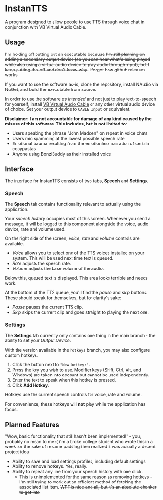 # InstanTTS
A program designed to allow people to use TTS through voice chat in conjunction with VB Virtual Audio Cable.

## Usage
I'm holding off putting out an executable because ~~I'm still planning on adding a secondary output device (so you can hear what's being played while also using a virtual audio device to play audio through input), but I keep putting this off and don't know why.~~ i forgot how github releases works

If you want to use the software as-is, clone the repository, install NAudio via NuGet, and build the executable from source.

In order to use the software *as intended* and not just to play text-to-speech for yourself, install [VB Virtual Audio Cable](https://vb-audio.com/Cable/) or any other virtual audio device of choice. Set your output device to `CABLE Input` or equivalent.

**Disclaimer: I am not accountable for damage of any kind caused by the misuse of this software. This includes, but is not limited to:**
- Users speaking the phrase "John Madden" on repeat in voice chats
- Users mic spamming at the lowest possible speech rate
- Emotional trauma resulting from the emotionless narration of certain copypastas
- Anyone using BonziBuddy as their installed voice

## Interface
The interface for InstanTTS consists of two tabs, **Speech** and **Settings**.

### Speech
The **Speech** tab contains functionality relevant to actually using the application.

Your *speech history* occupies most of this screen. Whenever you send a message, it will be logged to this component alongside the voice, audio device, rate and volume used.

On the right side of the screen, *voice*, *rate* and *volume* controls are available. 
- *Voice* allows you to select one of the TTS voices installed on your system. This will be used next time text is queued.
- *Rate* adjusts the speech rate.
- *Volume* adjusts the base volume of the audio.

Below this, queued text is displayed. This area looks terrible and needs work.

At the bottom of the TTS queue, you'll find the *pause* and *skip* buttons. These should speak for themselves, but for clarity's sake:
- *Pause* pauses the current TTS clip.
- *Skip* skips the current clip and goes straight to playing the next one.

### Settings
The **Settings** tab currently only contains one thing in the main branch - the ability to set your *Output Device*.

With the version available in the ```hotkeys``` branch, you may also configure custom hotkeys.
1. Click the button next to `"New hotkey:"`.
2. Press the key you wish to use. Modifier keys (Shift, Ctrl, Alt, and Windows) are taken into account but cannot be used independently.
3. Enter the text to speak when this hotkey is pressed.
4. Click **Add Hotkey**.

Hotkeys use the current speech controls for voice, rate and volume.

For convenience, these hotkeys will **not** play while the application has focus.

## Planned Features
"Wow, basic functionality that still hasn't been implemented!" - you, probably
no mean to me :( i'm a broke college student who wrote this in a week for the sake of resume padding then realized it was actually a decent project idea

- Ability to save and load settings profiles, including default settings.
- Ability to remove hotkeys. Yes, really.
- Ability to repeat any line from your speech history with one click. 
    - This is unimplemented for the same reason as removing hotkeys - I'm still trying to work out an efficient method of fetching the associated list item. ~~WPF is nice and all, but it's an absolute chonker to get into~~
